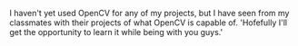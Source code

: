 I haven't yet used OpenCV for any of my projects, but I have seen from my classmates with their projects of what OpenCV is capable of. 
'Hofefully I'll get the opportunity to learn it while being with you guys.'
